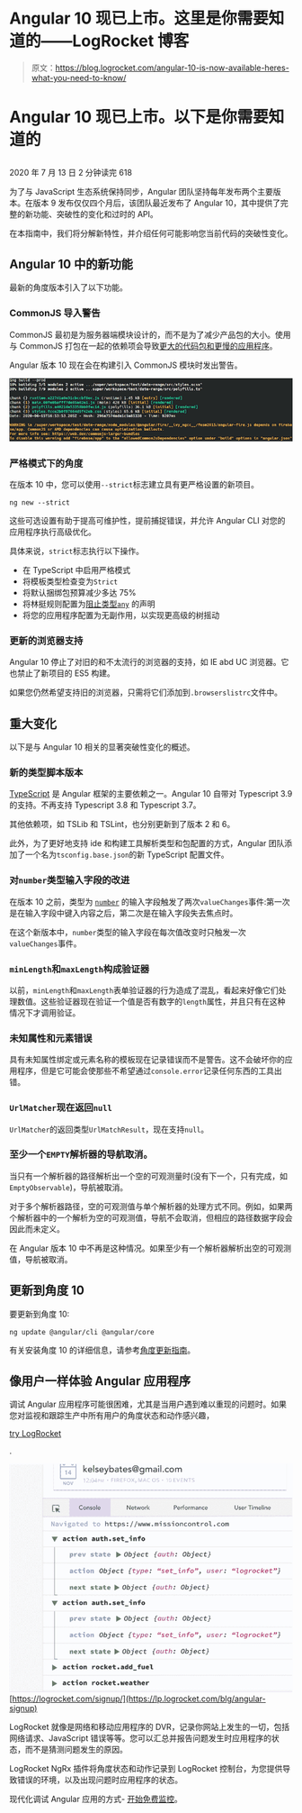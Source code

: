 # Angular 10 现已上市。这里是你需要知道的——LogRocket 博客

> 原文：<https://blog.logrocket.com/angular-10-is-now-available-heres-what-you-need-to-know/>

# Angular 10 现已上市。以下是你需要知道的

## 

2020 年 7 月 13 日 2 分钟读完 618

为了与 JavaScript 生态系统保持同步，Angular 团队坚持每年发布两个主要版本。在版本 9 发布仅仅四个月后，该团队最近发布了 Angular 10，其中提供了完整的新功能、突破性的变化和过时的 API。

在本指南中，我们将分解新特性，并介绍任何可能影响您当前代码的突破性变化。

## Angular 10 中的新功能

最新的角度版本引入了以下功能。

### CommonJS 导入警告

CommonJS 最初是为服务器端模块设计的，而不是为了减少产品包的大小。使用与 CommonJS 打包在一起的依赖项会导致[更大的代码包和更慢的应用程序](https://web.dev/commonjs-larger-bundles/)。

Angular 版本 10 现在会在构建引入 CommonJS 模块时发出警告。

![CommonJS Warning](img/a227ca90e572ccade337a3ea1158badb.png)

### 严格模式下的角度

在版本 10 中，您可以使用`--strict`标志建立具有更严格设置的新项目。

```
ng new --strict

```

这些可选设置有助于提高可维护性，提前捕捉错误，并允许 Angular CLI 对您的应用程序执行高级优化。

具体来说，`strict`标志执行以下操作。

*   在 TypeScript 中启用严格模式
*   将模板类型检查变为`Strict`
*   将默认捆绑包预算减少多达 75%
*   将林挺规则配置为[阻止类型`any`](https://palantir.github.io/tslint/rules/no-any/) 的声明
*   将您的应用程序配置为无副作用，以实现更高级的树摇动

### 更新的浏览器支持

Angular 10 停止了对旧的和不太流行的浏览器的支持，如 IE abd UC 浏览器。它也禁止了新项目的 ES5 构建。

如果您仍然希望支持旧的浏览器，只需将它们添加到`.browserslistrc`文件中。

## 重大变化

以下是与 Angular 10 相关的显著突破性变化的概述。

### 新的类型脚本版本

[TypeScript](https://blog.logrocket.com/tag/typescript/) 是 Angular 框架的主要依赖之一。Angular 10 自带对 Typescript 3.9 的支持。不再支持 Typescript 3.8 和 Typescript 3.7。

其他依赖项，如 TSLib 和 TSLint，也分别更新到了版本 2 和 6。

此外，为了更好地支持 ide 和构建工具解析类型和包配置的方式，Angular 团队添加了一个名为`tsconfig.base.json`的新 TypeScript 配置文件。

### 对`number`类型输入字段的改进

在版本 10 之前，类型为 [`number`](https://angular.io/api/common/DecimalPipe) 的输入字段触发了两次`valueChanges`事件:第一次是在输入字段中键入内容之后，第二次是在输入字段失去焦点时。

在这个新版本中，`number`类型的输入字段在每次值改变时只触发一次`valueChanges`事件。

### `minLength`和`maxLength`构成验证器

以前，`minLength`和`maxLength`表单验证器的行为造成了混乱，看起来好像它们处理数值。这些验证器现在验证一个值是否有数字的`length`属性，并且只有在这种情况下才调用验证。

### 未知属性和元素错误

具有未知属性绑定或元素名称的模板现在记录错误而不是警告。这不会破坏你的应用程序，但是它可能会使那些不希望通过`console.error`记录任何东西的工具出错。

### `UrlMatcher`现在返回`null`

`UrlMatcher`的返回类型`UrlMatchResult`，现在支持`null`。

### 至少一个`EMPTY`解析器的导航取消。

当只有一个解析器的路径解析出一个空的可观测量时(没有下一个，只有完成，如`EmptyObservable`)，导航被取消。

对于多个解析器路径，空的可观测值与单个解析器的处理方式不同。例如，如果两个解析器中的一个解析为空的可观测值，导航不会取消，但相应的路径数据字段会因此而未定义。

在 Angular 版本 10 中不再是这种情况。如果至少有一个解析器解析出空的可观测值，导航被取消。

## 更新到角度 10

要更新到角度 10:

```
ng update @angular/cli @angular/core

```

有关安装角度 10 的详细信息，请参考[角度更新指南](https://update.angular.io/)。

## 像用户一样体验 Angular 应用程序

调试 Angular 应用程序可能很困难，尤其是当用户遇到难以重现的问题时。如果您对监视和跟踪生产中所有用户的角度状态和动作感兴趣，

[try LogRocket](https://lp.logrocket.com/blg/angular-signup)

.

[![LogRocket Dashboard Free Trial Banner](img/2794ac39244976f37c4941d9a910be23.png)](https://lp.logrocket.com/blg/angular-signup)[https://logrocket.com/signup/](https://lp.logrocket.com/blg/angular-signup)

LogRocket 就像是网络和移动应用程序的 DVR，记录你网站上发生的一切，包括网络请求、JavaScript 错误等等。您可以汇总并报告问题发生时应用程序的状态，而不是猜测问题发生的原因。

LogRocket NgRx 插件将角度状态和动作记录到 LogRocket 控制台，为您提供导致错误的环境，以及出现问题时应用程序的状态。

现代化调试 Angular 应用的方式- [开始免费监控](https://lp.logrocket.com/blg/angular-signup)。